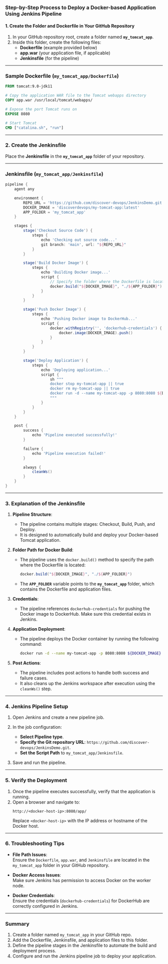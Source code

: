 ### **Step-by-Step Process to Deploy a Docker-based Application Using Jenkins Pipeline**

#### **1. Create the Folder and Dockerfile in Your GitHub Repository**
1. In your GitHub repository root, create a folder named **`my_tomcat_app`**.
2. Inside this folder, create the following files:
   - **Dockerfile** (example provided below)
   - **app.war** (your application file, if applicable)
   - **Jenkinsfile** (for the pipeline)

---

### **Sample Dockerfile** (`my_tomcat_app/Dockerfile`)

```dockerfile
FROM tomcat:9.0-jdk11

# Copy the application WAR file to the Tomcat webapps directory
COPY app.war /usr/local/tomcat/webapps/

# Expose the port Tomcat runs on
EXPOSE 8080

# Start Tomcat
CMD ["catalina.sh", "run"]
```

---

### **2. Create the Jenkinsfile**
Place the **Jenkinsfile** in the **`my_tomcat_app`** folder of your repository.

---

### **Jenkinsfile** (`my_tomcat_app/Jenkinsfile`)

```groovy
pipeline {
    agent any

    environment {
        REPO_URL = 'https://github.com/discover-devops/JenkinsDemo.git'  // Your repo URL
        DOCKER_IMAGE = 'discoverdevops/my-tomcat-app:latest'             // Docker image name
        APP_FOLDER = 'my_tomcat_app'                                     // Folder containing the Dockerfile and other files
    }

    stages {
        stage('Checkout Source Code') {
            steps {
                echo 'Checking out source code...'
                git branch: 'main', url: "${REPO_URL}"
            }
        }

        stage('Build Docker Image') {
            steps {
                echo 'Building Docker image...'
                script {
                    // Specify the folder where the Dockerfile is located
                    docker.build("${DOCKER_IMAGE}", "./${APP_FOLDER}")
                }
            }
        }

        stage('Push Docker Image') {
            steps {
                echo 'Pushing Docker image to DockerHub...'
                script {
                    docker.withRegistry('', 'dockerhub-credentials') {
                        docker.image(DOCKER_IMAGE).push()
                    }
                }
            }
        }

        stage('Deploy Application') {
            steps {
                echo 'Deploying application...'
                script {
                    sh """
                    docker stop my-tomcat-app || true
                    docker rm my-tomcat-app || true
                    docker run -d --name my-tomcat-app -p 8080:8080 ${DOCKER_IMAGE}
                    """
                }
            }
        }
    }

    post {
        success {
            echo 'Pipeline executed successfully!'
        }

        failure {
            echo 'Pipeline execution failed!'
        }

        always {
            cleanWs()
        }
    }
}
```

---

### **3. Explanation of the Jenkinsfile**

1. **Pipeline Structure**:
   - The pipeline contains multiple stages: Checkout, Build, Push, and Deploy.
   - It is designed to automatically build and deploy your Docker-based Tomcat application.

2. **Folder Path for Docker Build**:
   - The pipeline uses the `docker.build()` method to specify the path where the Dockerfile is located:
     ```groovy
     docker.build("${DOCKER_IMAGE}", "./${APP_FOLDER}")
     ```
   - The **`APP_FOLDER`** variable points to the **`my_tomcat_app`** folder, which contains the Dockerfile and application files.

3. **Credentials**:
   - The pipeline references `dockerhub-credentials` for pushing the Docker image to DockerHub. Make sure this credential exists in Jenkins.

4. **Application Deployment**:
   - The pipeline deploys the Docker container by running the following command:
     ```sh
     docker run -d --name my-tomcat-app -p 8080:8080 ${DOCKER_IMAGE}
     ```

5. **Post Actions**:
   - The pipeline includes post actions to handle both success and failure cases.
   - It also cleans up the Jenkins workspace after execution using the `cleanWs()` step.

---

### **4. Jenkins Pipeline Setup**

1. Open Jenkins and create a new pipeline job.
2. In the job configuration:
   - **Select Pipeline type**.
   - **Specify the Git repository URL**: `https://github.com/discover-devops/JenkinsDemo.git`.
   - **Set the Script Path** to `my_tomcat_app/Jenkinsfile`.

3. Save and run the pipeline.

---

### **5. Verify the Deployment**

1. Once the pipeline executes successfully, verify that the application is running.
2. Open a browser and navigate to:
   ```
   http://<docker-host-ip>:8080/app/
   ```
   Replace `<docker-host-ip>` with the IP address or hostname of the Docker host.

---

### **6. Troubleshooting Tips**

- **File Path Issues**:  
  Ensure the `Dockerfile`, `app.war`, and `Jenkinsfile` are located in the `my_tomcat_app` folder in your GitHub repository.

- **Docker Access Issues**:  
  Make sure Jenkins has permission to access Docker on the worker node.

- **Docker Credentials**:  
  Ensure the credentials (`dockerhub-credentials`) for DockerHub are correctly configured in Jenkins.

---

### **Summary**

1. Create a folder named `my_tomcat_app` in your GitHub repo.
2. Add the Dockerfile, Jenkinsfile, and application files to this folder.
3. Define the pipeline stages in the Jenkinsfile to automate the build and deployment process.
4. Configure and run the Jenkins pipeline job to deploy your application.
